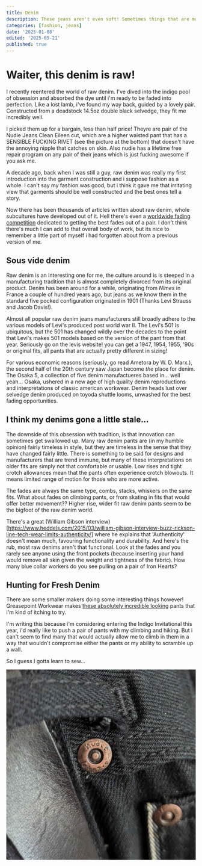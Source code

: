 ```yaml
---
title: Denim
description: These jeans aren't even soft! Sometimes things that are more expensive, are worse.
categories: [fashion, jeans]
date: '2025-01-08'
edited: '2025-05-21'
published: true
---
```


# Waiter, this denim is raw!

I recently reentered the world of raw denim. I've dived into the indigo pool of obsession and absorbed the dye until i'm ready to be faded into perfection. Like a lost lamb, i've found my way back, guided by a lovely pair. Constructed from a deadstock 14.5oz double black selvedge, they fit me incredibly well. 

I picked them up for a bargain, less than half price! Theyre are pair of the Nudie Jeans Clean Eileen cut, which are a higher waisted pant that has a SENSIBLE FUCKING RIVET (see the picture at the bottom) that doesn't have the annoying nipple that catches on skin. Also nudie has a lifetime free repair program on any pair of their jeans which is just fucking awesome if you ask me. 

A decade ago, back when I was still a guy, raw denim was really my first introduction into the garment construction and i suppose fashion as a whole. I can't say my fashion was good, but i think it gave me that irritating view that garments should be well constructed and the best ones tell a story.

Now there has been thousands of articles written about raw denim, whole subcultures have developed out of it. Hell there's even a [worldwide fading competition](https://indigoinvitational.com/) dedicated to getting the best fades out of a pair. I don't think there's much I can add to that overall body of work, but its nice to remember a little part of myself i had forgotten about from a previous version of me. 

## Sous vide denim

Raw denim is an interesting one for me, the culture around is is steeped in a manufacturing tradition that is almost completely divorced from its original product. Denim has been around for a while, originating from *Nîmes* in France a couple of hundred years ago, but jeans as we know them in the standard five pocked configuration originated in 1901 (Thanks Levi Strauss and Jacob Davis!). 

Almost all popular raw denim jeans manufacturers still broadly adhere to the various models of Levi's produced post world war II. The Levi's 501 is ubiquitous, but the 501 has changed wildly over the decades to the point that Levi's makes 501 models based on the version of the pant from that year. Seriously go on the levis website! you can get a 1947, 1954, 1955, '90s or original fits, all pants that are actually pretty different in sizing!

For various economic reasons (seriously, go read Ametora by W. D. Marx.), the second half of the 20th century saw Japan become *the* place for denim. The Osaka 5, a collection of five denim manufactueres based in... well yeah... Osaka, ushered in a new age of high quality denim reproductions and interpretations of classic american workwear. Denim heads lust over selvedge denim produced on toyoda shuttle looms, unwashed for the best fading opportunities. 

## I think my denims gone a little stale...

The downside of this obsession with tradition, is that innovation can sometimes get swallowed up. Many raw denim pants are (in my humble opinion) fairly timeless in style, but they are timeless in the sense that they have changed fairly little. There is something to be said for designs and manufacturers that are trend immune, but many of these interpretations on older fits are simply not that comfortable or usable. Low rises and tight crotch allowances mean that the pants often experience crotch blowouts. It means limited range of motion for those who are more active.

The fades are always the same type, combs, stacks, whiskers on the same fits. What about fades on climbing pants, or from skating in fits that would offer better movement?? Higher rise, wider fit raw denim pants seem to be the bigfoot of the raw denim world. 

There's a great (William Gibson interview)[https://www.heddels.com/2015/03/william-gibson-interview-buzz-rickson-line-tech-wear-limits-authenticity/] where he explains that 'Authenticity' doesn't mean much, favouring functionality and durability. And here's the rub, most raw denims aren't that functional. Look at the fades and you rarely see anyone using the front pockets (because inserting your hand would remove all skin given the weight and tightness of the fabric). How many blue collar workers do you see pulling on a pair of Iron Hearts?

## Hunting for Fresh Denim

There are some smaller makers doing some interesting things however! Greasepoint Workwear makes [these absolutely incredible looking](https://www.greasepointworkwear.com/shop/p/easy-pant-denim) pants that i'm kind of itching to try.

I'm writing this because i'm considering entering the Indigo Invitational this year, i'd really like to push a pair of pants with my climbing and hiking. But i can't seem to find many that would actually allow me to climb in them in a way that wouldn't compromise either the pants or my ability to scramble up a wall.

So I guess I gotta learn to sew...

![a denim rivet that kind of looks like a nipple](../../static/images/nudienip.jpg)